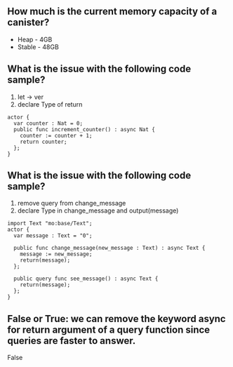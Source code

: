 ## How much is the current memory capacity of a canister?
- Heap - 4GB
- Stable - 48GB
## What is the issue with the following code sample?
1. let → ver
2. declare Type of return
```
actor {
  var counter : Nat = 0;
  public func increment_counter() : async Nat {
    counter := counter + 1;
    return counter;
  };
}
```
## What is the issue with the following code sample?
1. remove query from change_message
2. declare Type in change_message and output(message)
```
import Text "mo:base/Text";
actor {
  var message : Text = "0";

  public func change_message(new_message : Text) : async Text {
    message := new_message;
    return(message);
  };
  
  public query func see_message() : async Text {
    return(message);
  };
}
````
## False or True: we can remove the keyword async for return argument of a query function since queries are faster to answer.
False